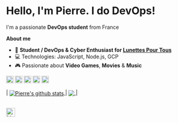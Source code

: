 # Hello, I'm Pierre. I do DevOps! 

I'm a passionate **DevOps student** from France

**About me**

- 💼 **Student / DevOps & Cyber Enthusiast for [Lunettes Pour Tous](https://lunettespourtous.com/)**  
- 💻 Technologies: JavaScript, Node.js, GCP  
- 🎮 Passionate about **Video Games**, **Movies** & **Music**

<code><img height="20" alt="javascript" src="https://img.shields.io/badge/JavaScript-F7DF1E?style=flat&logo=javascript&logoColor=black"></code>
<code><img height="20" alt="nodejs" src="https://img.shields.io/badge/Node.js-339933?style=flat&logo=node.js&logoColor=white"></code>
<code><img height="20" alt="gcp" src="https://img.shields.io/badge/Google_Cloud-4285F4?style=flat&logo=google-cloud&logoColor=white"></code>
<code><img height="20" alt="aws" src="https://img.shields.io/badge/AWS-FF9900?style=flat&logo=amazon-aws&logoColor=white"></code>
<code><img height="20" alt="cybersecurity" src="https://img.shields.io/badge/Cybersecurity-1E1E2F?style=flat&logo=security&logoColor=white"></code>



| <a href="https://github.com/Pierre-LPT/github-readme-stats">
  <img align="center" src="https://github-readme-stats.vercel.app/api?username=Pierre-LPT&show_icons=true&include_all_commits=true&theme=buefy&hide_border=true" alt="Pierre's github stats" /> 
</a> | <a href="https://github.com/Pierre-LPT/github-readme-stats">
  <img align="center" src="https://github-readme-stats.vercel.app/api/top-langs/?username=Pierre-LPT&layout=compact&theme=buefy&hide_border=true" />
</a> |

<br />

<!-- LinkedIn badge -->
<a href="https://www.linkedin.com/in/pierre-sularec/">
  <img align="left" alt="LinkedIn" width="24px" src="https://img.shields.io/badge/LinkedIn-0077B5?style=flat&logo=linkedin&logoColor=white"/>
</a>
